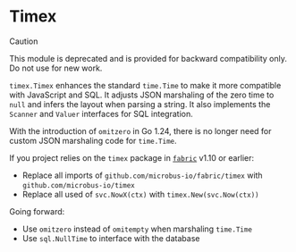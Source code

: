 # Timex

> [!CAUTION]
> This module is deprecated and is provided for backward compatibility only. Do not use for new work.

`timex.Timex` enhances the standard `time.Time` to make it more compatible with JavaScript and SQL. It adjusts JSON marshaling of the zero time to `null` and infers the layout when parsing a string. It also implements the `Scanner` and `Valuer` interfaces for SQL integration.

With the introduction of `omitzero` in Go 1.24, there is no longer need for custom JSON marshaling code for `time.Time`.

If you project relies on the `timex` package in [`fabric`](https://github.com/microbus-io/fabric) v1.10 or earlier:
- Replace all imports of `github.com/microbus-io/fabric/timex` with `github.com/microbus-io/timex`
- Replace all used of `svc.NowX(ctx)` with `timex.New(svc.Now(ctx))`

Going forward:
- Use `omitzero` instead of `omitempty` when marshaling `time.Time`
- Use `sql.NullTime` to interface with the database
